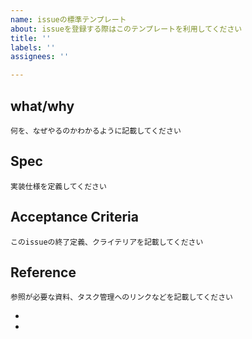 ```yaml
---
name: issueの標準テンプレート
about: issueを登録する際はこのテンプレートを利用してください
title: ''
labels: ''
assignees: ''

---
```


## what/why
`何を、なぜやるのかわかるように記載してください`

## Spec
`実装仕様を定義してください`

## Acceptance Criteria
`このissueの終了定義、クライテリアを記載してください`

## Reference
`参照が必要な資料、タスク管理へのリンクなどを記載してください`

- 
-

